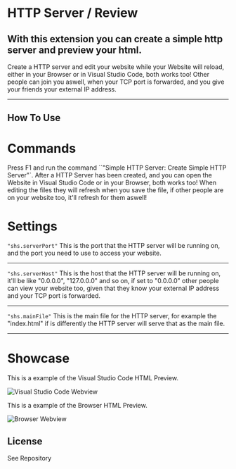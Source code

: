 

# HTTP Server / Review

## With this extension you can create a simple http server and preview your html.

Create a HTTP server and edit your website while your Website will reload, either in your Browser or in Visual Studio Code, both works too!
Other people can join you aswell, when your TCP port is forwarded, and you give your friends your external IP address.

***

## How To Use

# Commands
Press F1 and run the command ``"Simple HTTP Server: Create Simple HTTP Server"`.
After a HTTP Server has been created, and you can open the Website in Visual Studio Code or in your Browser, both works too!
When editing the files they will refresh when you save the file, if other people are on your website too, it'll refresh for them aswell!

# Settings

`"shs.serverPort"` This is the port that the HTTP server will be running on, and the port you need to use to access your website.

------

`"shs.serverHost"` This is the host that the HTTP server will be running on, it'll be like "0.0.0.0", "127.0.0.0" and so on, if set to "0.0.0.0" other people can view your website too, given that they know your external IP address and your TCP port is forwarded.

------

`"shs.mainFile"` This is the main file for the HTTP server, for example the "index.html" if is differently the HTTP server will serve that as the main file.

***

# Showcase

This is a example of the Visual Studio Code HTML Preview.

![Visual Studio Code Webview](https://i.imgur.com/63Z7gkn.gif)

This is a example of the Browser HTML Preview.

![Browser Webview](https://i.imgur.com/dKUWYI8.gif)

## License

See Repository
